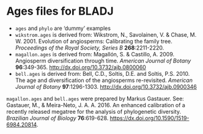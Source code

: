 # Ages files for BLADJ

 * `ages` and `phylo` are ‘dummy’ examples
 * `wikstrom.ages` is derived from: Wikstrom, N., Savolainen, V. &
   Chase, M. W. 2001. Evolution of angiosperms: Calibrating the family
   tree. _Proceedings of the Royal Society, Series B_ **268**:2211-2220.
 * `magallon.ages` is derived from: Magallón, S. & Castillo,
   A. 2009. Angiosperm diversification through time. _American Journal
   of Botany_ **96**:349-365. <http://dx.doi.org/10.3732/ajb.0800060>
 * `bell.ages` is derived from: Bell, C.D., Soltis, D.E. and Soltis,
   P.S. 2010.  The age and diversification of the angiosperms
   re-revisited. _American Journal of Botany_
   **97**:1296-1303. <http://dx.doi.org/10.3732/ajb.0900346>
 
`magallon.ages` and `bell.ages` were prepared by Markus Gastauer. See:
Gastauer, M., & Meira-Neto, J. A. A. 2016. An enhanced calibration of
a recently released megatree for the analysis of phylogenetic
diversity. _Brazilian Journal of Biology_
**76**:619-628. <https://dx.doi.org/10.1590/1519-6984.20814>.
